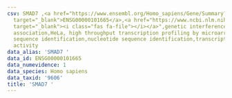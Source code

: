```yaml
---
csv: SMAD7 ,<a href="https://www.ensembl.org/Homo_sapiens/Gene/Summary?db=core;g=ENSG00000101665"
  target="_blank">ENSG00000101665</a>,<a href="https://www.ncbi.nlm.nih.gov/pubmed/28369544"
  target="_blank"><i class="fas fa-file"></i></a>",genetic interference,functional
  association,HeLa, high throughput transcription profiling by microarray,nucleotide
  sequence identification,nucleotide sequence identification,transcriptional regulation,up-regulates
  activity
data_alias: 'SMAD7 '
data_id: ENSG00000101665
data_numevidence: 1
data_species: Homo sapiens
data_taxid: '9606'
title: 'SMAD7 '
---
```

